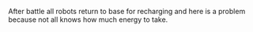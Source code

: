 After battle all robots return to base for recharging
and here is a problem because not all knows how much energy to take.
